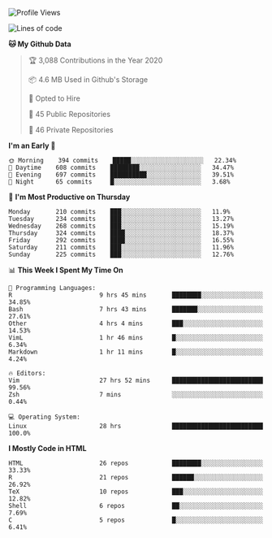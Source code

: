 <!--
```r
install.packages("kguidonimartins")

kguidonimartins::full_name()

  ## "Karlo Guidoni Martins"

kguidonimartins::current_position()

  ## "PhD Student in Ecology & Evolution, UFG, Brazil"

kguidonimartins::interested_in()

  ## $languages
  ## [1] "R" "python" "shell" 
  ##
  ## $topics
  ## [1] "Statistics" "Data Science" "Machine Learning" "Reproducibility"

kguidonimartins::social()

  ## $mail
  ## [1] "kguidonimartins@gmail.com"
  ## 
  ## $twitter
  ## [1] "twitter.com/kguidonimartins"
  ## 
  ## $linkedin
  ## [1] "linkedin.com/in/kguidonimartins"
  ## 
  ## $`personal site`
  ## [1] "karloguidoni.com"

kguidonimartins::location()

  ## # A tibble: 1 x 2
  ##   long   lat
  ##   <dbl> <dbl>
  ## 1 -16.6 -49.3
```
--> 
  
<!--START_SECTION:waka-->
![Profile Views](http://img.shields.io/badge/Profile%20Views-0-blue)

![Lines of code](https://img.shields.io/badge/From%20Hello%20World%20I%27ve%20Written-38.7%20million%20lines%20of%20code-blue)

**🐱 My Github Data** 

> 🏆 3,088 Contributions in the Year 2020
 > 
> 📦 4.6 MB Used in Github's Storage 
 > 
> 💼 Opted to Hire
 > 
> 📜 45 Public Repositories
 > 
> 🔑 46 Private Repositories 

**I'm an Early 🐤** 

```text
🌞 Morning    394 commits    █████░░░░░░░░░░░░░░░░░░░░   22.34% 
🌆 Daytime    608 commits    ████████░░░░░░░░░░░░░░░░░   34.47% 
🌃 Evening    697 commits    ██████████░░░░░░░░░░░░░░░   39.51% 
🌙 Night      65 commits     █░░░░░░░░░░░░░░░░░░░░░░░░   3.68%

```
📅 **I'm Most Productive on Thursday** 

```text
Monday       210 commits    ███░░░░░░░░░░░░░░░░░░░░░░   11.9% 
Tuesday      234 commits    ███░░░░░░░░░░░░░░░░░░░░░░   13.27% 
Wednesday    268 commits    ███░░░░░░░░░░░░░░░░░░░░░░   15.19% 
Thursday     324 commits    ████░░░░░░░░░░░░░░░░░░░░░   18.37% 
Friday       292 commits    ████░░░░░░░░░░░░░░░░░░░░░   16.55% 
Saturday     211 commits    ███░░░░░░░░░░░░░░░░░░░░░░   11.96% 
Sunday       225 commits    ███░░░░░░░░░░░░░░░░░░░░░░   12.76%

```


📊 **This Week I Spent My Time On** 

```text
💬 Programming Languages: 
R                        9 hrs 45 mins       ████████░░░░░░░░░░░░░░░░░   34.85% 
Bash                     7 hrs 43 mins       ███████░░░░░░░░░░░░░░░░░░   27.61% 
Other                    4 hrs 4 mins        ███░░░░░░░░░░░░░░░░░░░░░░   14.53% 
VimL                     1 hr 46 mins        █░░░░░░░░░░░░░░░░░░░░░░░░   6.34% 
Markdown                 1 hr 11 mins        █░░░░░░░░░░░░░░░░░░░░░░░░   4.24%

🔥 Editors: 
Vim                      27 hrs 52 mins      █████████████████████████   99.56% 
Zsh                      7 mins              ░░░░░░░░░░░░░░░░░░░░░░░░░   0.44%

💻 Operating System: 
Linux                    28 hrs              █████████████████████████   100.0%

```

**I Mostly Code in HTML** 

```text
HTML                     26 repos            ████████░░░░░░░░░░░░░░░░░   33.33% 
R                        21 repos            ██████░░░░░░░░░░░░░░░░░░░   26.92% 
TeX                      10 repos            ███░░░░░░░░░░░░░░░░░░░░░░   12.82% 
Shell                    6 repos             ██░░░░░░░░░░░░░░░░░░░░░░░   7.69% 
C                        5 repos             █░░░░░░░░░░░░░░░░░░░░░░░░   6.41%

```



<!--END_SECTION:waka-->
